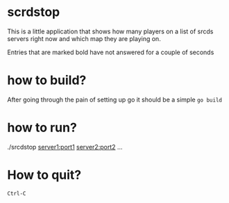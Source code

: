 # scrdstop

This is a little application that shows how many players on a list of srcds
servers right now and which map they are playing on.

Entries that are marked bold have not answered for a couple of seconds


# how to build?

After going through the pain of setting up go it should be a simple
`go build`

# how to run?

./srcdstop <server1:port1> <server2:port2> ...

# How to quit?

`Ctrl-C`


